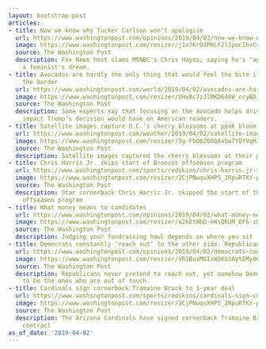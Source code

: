 ```yaml
---
layout: bootstrap-post
articles:
- title: Now we know why Tucker Carlson won’t apologize
  url: https://www.washingtonpost.com/opinions/2019/04/02/now-we-know-why-tucker-carlson-wont-apologize/
  image: https://www.washingtonpost.com/resizer/j1x7KrOdPHLF2l2pocIhxC4JWGU=/1484x0/arc-anglerfish-washpost-prod-washpost.s3.amazonaws.com/public/W2IV2CCSKEI6TPNXIT4URTAGAU.jpg
  source: The Washington Post
  description: Fox News host slams MSNBC's Chris Hayes, saying he's "apologetic" and
    a feminist's dream.
- title: Avocados are hardly the only thing that would feel the bite if Trump closes
    the border
  url: https://www.washingtonpost.com/world/2019/04/02/avocados-are-hardly-only-thing-that-would-feel-bite-if-trump-closes-border/
  image: https://www.washingtonpost.com/resizer/UHvBc7zJlMKD640W_ccyBD1hNK4=/1484x0/arc-anglerfish-washpost-prod-washpost.s3.amazonaws.com/public/I25EZMCOMQI6TPNXIT4URTAGAU.jpg
  source: The Washington Post
  description: Some experts say that focusing on the avocado helps drive home the
    impact Trump’s decision would have on American readers.
- title: Satellite images capture D.C.’s cherry blossoms at peak bloom
  url: https://www.washingtonpost.com/weather/2019/04/02/satellite-images-capture-dcs-cherry-blossoms-peak-bloom/
  image: https://www.washingtonpost.com/resizer/5g-FbO8Z6OQAx5w7YQYVqH3ATRY=/1484x0/arc-anglerfish-washpost-prod-washpost.s3.amazonaws.com/public/EHS2IOHS3JBOJJX5E7CW46EAKY.jpg
  source: The Washington Post
  description: Satellite images captured the cherry blossoms at their peak.
- title: Chris Harris Jr. skips start of Broncos offseason program
  url: https://www.washingtonpost.com/sports/redskins/chris-harris-jr-skips-start-of-broncos-offseason-program/2019/04/02/6737c55c-5568-11e9-aa83-504f086bf5d6_story.html
  image: https://www.washingtonpost.com/resizer/2CjPNwqvXHPS_2RpuRTKY-p3eVo=/1484x0/www.washingtonpost.com/pb/resources/img/twp-social-share.png
  source: The Washington Post
  description: Star cornerback Chris Harris Jr. skipped the start of the Denver Broncos’
    offseason program
- title: What money means to candidates
  url: https://www.washingtonpost.com/opinions/2019/04/02/what-money-means-candidates/
  image: https://www.washingtonpost.com/resizer/u2kEtWbD-nWsQKUM_OF6-zEh_ig=/1484x0/arc-anglerfish-washpost-prod-washpost.s3.amazonaws.com/public/VMYKQECUNAI6TKUDKBHQQ27V2Y.jpg
  source: The Washington Post
  description: Judging your fundraising haul depends on where you sit
- title: Democrats constantly ‘reach out’ to the other side. Republicans don’t.
  url: https://www.washingtonpost.com/opinions/2019/04/02/democrats-constantly-reach-out-other-side-republicans-dont/
  image: https://www.washingtonpost.com/resizer/VR1BasMDIxW2KUJAytEMy06FzH8=/1484x0/arc-anglerfish-washpost-prod-washpost.s3.amazonaws.com/public/NUSB6YCTDII6TPNXIT4URTAGAU.jpg
  source: The Washington Post
  description: Republicans never pretend to reach out, yet somehow Democrats are supposed
    to be the ones who are out of touch.
- title: Cardinals sign cornerback Tramaine Brock to 1-year deal
  url: https://www.washingtonpost.com/sports/redskins/cardinals-sign-cornerback-tramaine-brock-to-1-year-deal/2019/04/02/0bc1663c-5564-11e9-aa83-504f086bf5d6_story.html
  image: https://www.washingtonpost.com/resizer/2CjPNwqvXHPS_2RpuRTKY-p3eVo=/1484x0/www.washingtonpost.com/pb/resources/img/twp-social-share.png
  source: The Washington Post
  description: The Arizona Cardinals have signed cornerback Tramaine Brock to a one-year
    contract
as_of_date: '2019-04-02'
---
```


